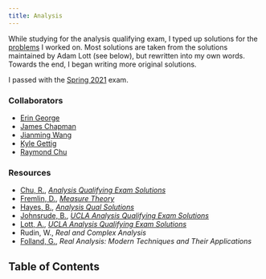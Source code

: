 ```yaml
---
title: Analysis
---
```


While studying for the analysis qualifying exam, I typed up solutions for the [problems](https://secure.math.ucla.edu/gradquals/hbquals.php) I worked on. Most solutions are taken from the solutions maintained by Adam Lott (see below), but rewritten into my own words. Towards the end, I began writing more original solutions.

I passed with the [Spring 2021](#spring-2021) exam.

### Collaborators

-   [Erin George](https://www.math.ucla.edu/~egeo/)
-   [James Chapman](https://www.math.ucla.edu/~chapman20j/)
-   [Jianming Wang](https://www.math.ucla.edu/people/grad/jwang780)
-   [Kyle Gettig](https://www.math.ucla.edu/~kgettig/)
-   [Raymond Chu](https://www.math.ucla.edu/~rchu/)

### Resources

-   [Chu, R.](https://www.math.ucla.edu/~rchu/), [_Analysis Qualifying Exam Solutions_](https://www.math.ucla.edu/~rchu/Analysis.pdf)
-   [Fremlin, D.](https://www1.essex.ac.uk/maths/people/fremlin/index.htm), [_Measure Theory_](https://www1.essex.ac.uk/maths/people/fremlin/mt.htm)
-   [Hayes, B.](https://sites.google.com/site/benhayeshomepage/home?authuser=0), [_Analysis Qual Solutions_](https://drive.google.com/file/d/0B00coOUqVAAHMld0VHlIYzJrTnc/view)
-   [Johnsrude, B.](https://www.math.ucla.edu/~johnsrude/), [_UCLA Analysis Qualifying Exam Solutions_](https://www.math.ucla.edu/~johnsrude/qual_sols.pdf)
-   [Lott, A.](https://www.math.ucla.edu/~adamlott99/), [_UCLA Analysis Qualifying Exam Solutions_](https://www.math.ucla.edu/~adamlott99/analysis_qual_solutions.pdf)
-   Rudin, W., _Real and Complex Analysis_
-   [Folland, G.](https://sites.math.washington.edu/~folland/Homepage/), _Real Analysis: Modern Techniques and Their Applications_

## Table of Contents
